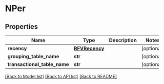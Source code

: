 # NPer


## Properties
Name | Type | Description | Notes
------------ | ------------- | ------------- | -------------
**recency** | [**RFVRecency**](RFVRecency.md) |  | [optional] 
**grouping_table_name** | **str** |  | [optional] 
**transactional_table_name** | **str** |  | [optional] 

[[Back to Model list]](../README.md#documentation-for-models) [[Back to API list]](../README.md#documentation-for-api-endpoints) [[Back to README]](../README.md)


